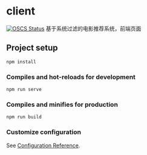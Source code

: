 # client

[![OSCS Status](https://www.oscs1024.com/platform/badge/JunLei01/MovieRecommend-frontend.svg?size=large)](https://www.oscs1024.com/project/JunLei01/MovieRecommend-frontend?ref=badge_large)
基于系统过滤的电影推荐系统，前端页面
## Project setup
```
npm install
```

### Compiles and hot-reloads for development
```
npm run serve
```

### Compiles and minifies for production
```
npm run build
```

### Customize configuration
See [Configuration Reference](https://cli.vuejs.org/config/).
